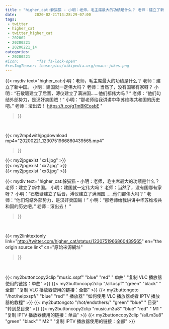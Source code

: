```yaml
---
title : "higher_cat:躲猫猫 - 小明：老师，毛主席最大的功绩是什么？ 老师：建立了新中国。 小明：建国就一定伟大吗？ 老师：当然了，没有国哪有家呀？  小明：“石敬瑭建立了后晋，溥仪建立了满洲国……他们都伟大吗？” 老师：“他们勾结外部势力，是汉奸卖国贼！” 小明：“那老师给我讲讲中华苏维埃共和国的历史吧。” 老师：滚出去！ "
date:        2020-02-21T14:28:29-07:00
tags:
 - twitter
 - higher_cat
 - twitter_higher_cat
 - 202002
 - 20200221
 - 20200221_14
categories:
 - 20200221
#icon:        "fas fa-lock-open"
#resImgTeaser: teaserpics/wikipedia.org/emacs-jokes.png
---
```


{{< mydiv text="higher_cat:小明：老师，毛主席最大的功绩是什么？ 老师：建立了新中国。 小明：建国就一定伟大吗？ 老师：当然了，没有国哪有家呀？  小明：“石敬瑭建立了后晋，溥仪建立了满洲国……他们都伟大吗？” 老师：“他们勾结外部势力，是汉奸卖国贼！” 小明：“那老师给我讲讲中华苏维埃共和国的历史吧。” 老师：滚出去！ https://t.co/gTmBKEosbE "
>}}
<br>


{{< my2mp4withjpgdownload mp4="20200221_1230751966860439565.mp4"
>}}

{{< my2jpgexist "xx1.jpg" >}}<br>
{{< my2jpgexist "xx2.jpg" >}}<br>
{{< my2jpgexist "xx3.jpg" >}}<br>



{{< mydiv text="higher_cat:躲猫猫 - 小明：老师，毛主席最大的功绩是什么？ 老师：建立了新中国。 小明：建国就一定伟大吗？ 老师：当然了，没有国哪有家呀？  小明：“石敬瑭建立了后晋，溥仪建立了满洲国……他们都伟大吗？” 老师：“他们勾结外部势力，是汉奸卖国贼！” 小明：“那老师给我讲讲中华苏维埃共和国的历史吧。” 老师：滚出去！ "
>}}
<br>

{{< my2linktextonly link="http://twitter.com/higher_cat/status/1230751966860439565"
en="the origin source link" cn="原始來源網址"
>}}


<br>

{{< my2buttoncopy2clip "music.xspf"        "blue"   "red"    " 单曲"  "复制 VLC 播放器使用的链接：单曲" >}} {{< my2buttoncopy2clip "/all.xspf"         "green"  "black"  " 全部"  "复制 VLC 播放器使用的链接：全部" >}} {{< my2buttongoto      "/hot/helpxspf/"    "blue"   "red"    " 播放器" "如何使用 VLC 播放器或者 IPTV 播放器的教程" >}} {{< my2buttongoto      "/hot/endothers/"   "green"  "blue"   " 目录"   "转到总目录" >}} {{< my2buttoncopy2clip "music.m3u8"        "blue"   "red"    " M1 "    "复制 IPTV 播放器使用的链接：单曲" >}} {{< my2buttoncopy2clip "/all.m3u8"         "green"  "black"  " M2 "    "复制 IPTV 播放器使用的链接：全部" >}} 
